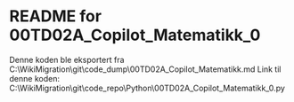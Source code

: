 # README for 00TD02A_Copilot_Matematikk_0
Denne koden ble eksportert fra C:\WikiMigration\git\code_dump\00TD02A_Copilot_Matematikk.md
Link til denne koden: C:\WikiMigration\git\code_repo\Python\00TD02A_Copilot_Matematikk_0.py
